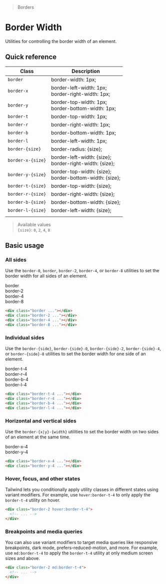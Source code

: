 > Borders

# Border Width
Utilities for controlling the border width of an element.

## Quick reference

| Class             | Description                                               |
| ----------------- | --------------------------------------------------------- |
| `border`          | border-width: 1px;                                        |
| `border-x`        | border-left-width: 1px;<br>border-right-width: 1px;       |
| `border-y`        | border-top-width: 1px;<br>border-bottom-width: 1px;       |
| `border-t`        | border-top-width: 1px;                                    |
| `border-r`        | border-right-width: 1px;                                  |
| `border-b`        | border-bottom-width: 1px;                                 |
| `border-l`        | border-left-width: 1px;                                   |
| `border-{size}`   | border-radius: {size};                                    |
| `border-x-{size}` | border-left-width: {size};<br>border-right-width: {size}; |
| `border-y-{size}` | border-top-width: {size};<br>border-bottom-width: {size}; |
| `border-t-{size}` | border-top-width: {size};                                 |
| `border-r-{size}` | border-right-width: {size};                               |
| `border-b-{size}` | border-bottom-width: {size};                              |
| `border-l-{size}` | border-left-width: {size};                                |
|                   |                                                           |
> Available values <br />
> `{size}`: `0`, `2`, `4`, `8` <br />

## Basic usage
### All sides
Use the `border-0`, `border`, `border-2`, `border-4`, or `border-8` utilities to set the border width for all sides of an element.

<container>
  <div class="grid grid-cols-4 gap-16 justify-items-center">
    <div>border</div>
    <div>border-2</div>
    <div>border-4</div>
    <div>border-8</div>
    <div class="pd-bg-violet-500 h-80 w-80 border"></div>
    <div class="pd-bg-violet-500 h-80 w-80 border-2"></div>
    <div class="pd-bg-violet-500 h-80 w-80 border-4"></div>
    <div class="pd-bg-violet-500 h-80 w-80 border-8"></div>
  </div>
</container>

```html
<div class="border ..."></div>
<div class="border-2 ..."></div>
<div class="border-4 ..."></div>
<div class="border-8 ..."></div>
```

### Individual sides
Use the `border-{side}`, `border-{side}-0`, `border-{side}-2`, `border-{side}-4`, or `border-{side}-8` utilities to set the border width for one side of an element.

<container>
  <div class="grid grid-cols-4 gap-16 justify-items-center">
    <div>border-t-4</div>
    <div>border-r-4</div>
    <div>border-b-4</div>
    <div>border-l-4</div>
    <div class="pd-bg-indigo-500 h-80 w-80 border-t-4"></div>
    <div class="pd-bg-indigo-500 h-80 w-80 border-r-4"></div>
    <div class="pd-bg-indigo-500 h-80 w-80 border-b-4"></div>
    <div class="pd-bg-indigo-500 h-80 w-80 border-l-4"></div>
  </div>
</container>

```html
<div class="border-t-4 ..."></div>
<div class="border-r-4 ..."></div>
<div class="border-b-4 ..."></div>
<div class="border-l-4 ..."></div>
```

### Horizontal and vertical sides
Use the `border-{x|y}-{width}` utilities to set the border width on two sides of an element at the same time.
<container>
  <div class="grid grid-cols-2 gap-16 justify-items-center">
    <div>border-x-4</div>
    <div>border-y-4</div>
    <div class="pd-bg-blue-500 h-80 w-80 border-x-4"></div>
    <div class="pd-bg-blue-500 h-80 w-80 border-y-4"></div>
  </div>
</container>

```html
<div class="border-x-4 ..."></div>
<div class="border-y-4 ..."></div>
```

### Hover, focus, and other states
Tailwind lets you conditionally apply utility classes in different states using variant modifiers. For example, use `hover:border-t-4` to only apply the `border-t-4` utility on hover.

```html
<div class="border-2 hover:border-t-4">
  <!-- ... -->
</div>
```

### Breakpoints and media queries
You can also use variant modifiers to target media queries like responsive breakpoints, dark mode, prefers-reduced-motion, and more. For example, use `md:border-t-4` to apply the `border-t-4` utility at only medium screen sizes and above.

```html
<div class="border-2 md:border-t-4">
  <!-- ... -->
</div>
```
